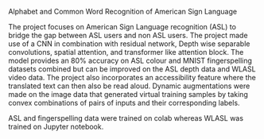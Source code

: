 Alphabet and Common Word Recognition of American Sign Language

The project focuses on American Sign Language recognition (ASL) to bridge the gap between ASL users and non ASL users. The project made use of a CNN in combination with residual network, Depth wise separable convolutions, spatial attention, and transformer like attention block. The model provides an 80% accuracy on ASL colour and MNIST fingerspelling datasets combined but can be improved on the ASL depth data and WLASL video data. The project also incorporates an accessibility feature where the translated text can then also be read aloud. Dynamic augmentations were made on the image data that generated virtual training samples by taking convex combinations of pairs of inputs and their corresponding labels.

ASL and fingerspelling data were trained on colab whereas WLASL was trained on Jupyter notebook.
